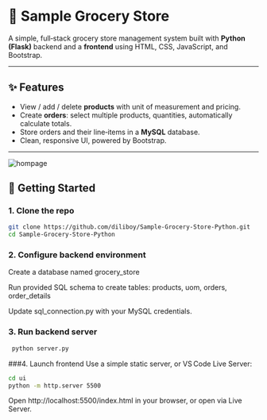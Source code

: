 # 🛒 Sample Grocery Store

A simple, full‑stack grocery store management system built with **Python (Flask)** backend and a **frontend** using HTML, CSS, JavaScript, and Bootstrap.

---

## ✨ Features

- View / add / delete **products** with unit of measurement and pricing.
- Create **orders**: select multiple products, quantities, automatically calculate totals.
- Store orders and their line‑items in a **MySQL** database.
- Clean, responsive UI, powered by Bootstrap.

---

![hompage](https://github.com/user-attachments/assets/bff313d3-8e06-4f4c-9f0f-09792d2f1de4)


## 🚀 Getting Started

### 1. Clone the repo

```bash
git clone https://github.com/diliboy/Sample-Grocery-Store-Python.git
cd Sample-Grocery-Store-Python
```

### 2. Configure backend environment

Create a database named grocery_store

Run provided SQL schema to create tables: products, uom, orders, order_details

Update sql_connection.py with your MySQL credentials.

### 3. Run backend server
```bash
 python server.py
```

###4. Launch frontend
Use a simple static server, or VS Code Live Server:

```bash
cd ui
python -m http.server 5500
```
Open http://localhost:5500/index.html in your browser, or open via Live Server.
